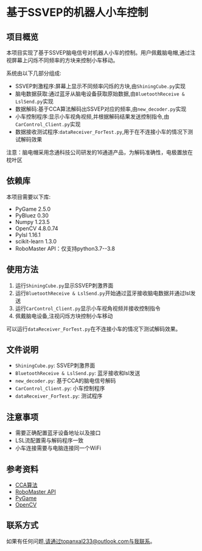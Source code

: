 # 基于SSVEP的机器人小车控制

## 项目概览

本项目实现了基于SSVEP脑电信号对机器人小车的控制。用户佩戴脑电帽,通过注视屏幕上闪烁不同频率的方块来控制小车移动。

系统由以下几部分组成:

- SSVEP刺激程序:屏幕上显示不同频率闪烁的方块,由`ShiningCube.py`实现
- 脑电数据获取:通过蓝牙从脑电设备获取原始数据,由`BluetoothReceive & LslSend.py`实现
- 数据解码:基于CCA算法解码出SSVEP对应的频率,由`new_decoder.py`实现
- 小车控制程序:显示小车视角视频,并根据解码结果发送控制指令,由`CarControl_Client.py`实现
- 数据接收测试程序:`dataReceiver_ForTest.py`,用于在不连接小车的情况下测试解码效果

注意：脑电帽采用念通科技公司研发的16通道产品，为解码准确性，电极置放在枕叶区

## 依赖库

本项目需要以下库:

- PyGame 2.5.0
- PyBluez 0.30
- Numpy 1.23.5
- OpenCV 4.8.0.74
- Pylsl 1.16.1
- scikit-learn 1.3.0
- RoboMaster API：仅支持python3.7--3.8

## 使用方法

1. 运行`ShiningCube.py`显示SSVEP刺激界面
2. 运行`BluetoothReceive & LslSend.py`开始通过蓝牙接收脑电数据并通过lsl发送
3. 运行`CarControl_Client.py`显示小车视角视频并接收控制指令
4. 佩戴脑电设备,注视闪烁方块控制小车移动

可以运行`dataReceiver_ForTest.py`在不连接小车的情况下测试解码效果。

## 文件说明

- `ShiningCube.py`: SSVEP刺激界面
- `BluetoothReceive & LslSend.py`: 蓝牙接收和lsl发送
- `new_decoder.py`: 基于CCA的脑电信号解码
- `CarControl_Client.py`: 小车控制程序
- `dataReceiver_ForTest.py`: 测试程序

## 注意事项

- 需要正确配置蓝牙设备地址以及接口
- LSL流配置需与解码程序一致
- 小车连接需要与电脑连接同一个WiFi

## 参考资料

- [CCA算法](https://ieeexplore.ieee.org/document/6165309)
- [RoboMaster API](https://lab.dji.com/developers/robomaster-s1)
- [PyGame](https://www.pygame.org/docs/)
- [OpenCV](https://docs.opencv.org/4.x/d6/d00/tutorial_py_root.html)

## 联系方式

如果有任何问题,请通过topanxal233@outlook.com与我联系。
